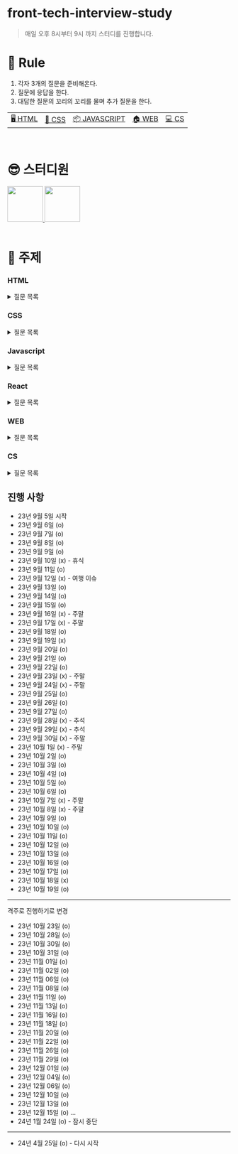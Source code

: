 # front-tech-interview-study

> 매일 오후 8시부터 9시 까지 스터디를 진행합니다.

# 🔖 Rule

1. 각자 3개의 질문을 준비해온다.
2. 질문에 응답을 한다.
3. 대답한 질문의 꼬리의 꼬리를 물며 추가 질문을 한다.

<table>
  <tr>
    <td><a href='#html'>🖥️ HTML</a></td>
    <td><a href='#css'>📂 CSS</a></td>
    <td><a href='#javascript'>📦 JAVASCRIPT</a></td>
    <td><a href='#web'>🏠 WEB</a></td>
    <td><a href='#cs'>💻 CS</a></td>
  </tr>
</table>

<br/>

# 😎 스터디원

<div>
  <a href="https://github.com/in-ch">
    <img src="https://avatars.githubusercontent.com/u/49556566?s=400&u=c4e5b6932fbd0ecca42df294eda9591820a3a327&v=4" width="80" style="max-width: 100%;">
  </a>
  <a href="https://github.com/bumsly">
    <img src="https://avatars.githubusercontent.com/u/65000254?v=4" width="80" style="max-width: 100%;">
  </a>
</div>

<br/>

# 📌 주제

### HTML

<details>
  <summary>질문 목록</summary>

- [attribute랑 property의 차이점을 설명해주세요.](https://github.com/in-ch/tech-inverview-study/blob/master/html/README.md#html-attribute%EB%9E%91-property%EC%9D%98-%EC%B0%A8%EC%9D%B4%EC%A0%90%EC%9D%84-%EC%84%A4%EB%AA%85%ED%95%B4%EC%A3%BC%EC%84%B8%EC%9A%94)
- [withCredentials에 대해서 설명해주세요.](https://github.com/in-ch/tech-inverview-study/tree/master/html#withcredentials%EC%97%90-%EB%8C%80%ED%95%B4%EC%84%9C-%EC%84%A4%EB%AA%85%ED%95%B4%EC%A3%BC%EC%84%B8%EC%9A%94)
- [웹 프로토콜이란?](https://github.com/in-ch/tech-inverview-study/tree/master/html#%EC%9B%B9-%ED%94%84%EB%A1%9C%ED%86%A0%EC%BD%9C%EC%9D%B4%EB%9E%80)
- [시멘틱 마크업이란?](https://github.com/in-ch/tech-inverview-study/tree/master/html#%EC%8B%9C%EB%A9%98%ED%8B%B1-%EB%A7%88%ED%81%AC%EC%97%85%EC%9D%B4%EB%9E%80)
- [HTML 렌더링 도중 JavaScript가 실행되면 렌더링이 멈추는 이유가 뭔가요?](https://github.com/in-ch/tech-inverview-study/blob/master/html/README.md#html-%EB%A0%8C%EB%8D%94%EB%A7%81-%EB%8F%84%EC%A4%91-javascript%EA%B0%80-%EC%8B%A4%ED%96%89%EB%90%98%EB%A9%B4-%EB%A0%8C%EB%8D%94%EB%A7%81%EC%9D%B4-%EB%A9%88%EC%B6%94%EB%8A%94-%EC%9D%B4%EC%9C%A0%EA%B0%80-%EB%AD%94%EA%B0%80%EC%9A%94)
- [프로그레시브 렌더링(Progressive Rendering)이 무엇인가?](https://github.com/in-ch/tech-inverview-study/blob/master/html/README.md#%ED%94%84%EB%A1%9C%EA%B7%B8%EB%A0%88%EC%8B%9C%EB%B8%8C-%EB%A0%8C%EB%8D%94%EB%A7%81progressive-rendering%EC%9D%B4-%EB%AC%B4%EC%97%87%EC%9D%B8%EA%B0%80)
- [Aria 속성에 대해서 알려주세요](https://github.com/in-ch/tech-inverview-study/blob/master/html/README.md#aria-%EC%86%8D%EC%84%B1%EC%97%90-%EB%8C%80%ED%95%B4%EC%84%9C-%EC%95%8C%EB%A0%A4%EC%A3%BC%EC%84%B8%EC%9A%94)

</details>

### CSS

<details>
  <summary>질문 목록</summary>

- [px, em, rem에 대해서 설명해주세요.](https://github.com/in-ch/tech-inverview-study/blob/master/css/README.md#px-em-rem%EC%97%90-%EB%8C%80%ED%95%B4%EC%84%9C-%EC%84%A4%EB%AA%85%ED%95%B4%EC%A3%BC%EC%84%B8%EC%9A%94)
- [ next.js에서 css를 정의하기 위한 방법 중 선호하는 방식과 왜 그 방식을 선호하는지에 대해 설명해주세요.](https://github.com/in-ch/tech-inverview-study/blob/master/css/README.md#nextjs%EC%97%90%EC%84%9C-css%EB%A5%BC-%EC%A0%95%EC%9D%98%ED%95%98%EA%B8%B0-%EC%9C%84%ED%95%9C-%EB%B0%A9%EB%B2%95-%EC%A4%91-%EC%84%A0%ED%98%B8%ED%95%98%EB%8A%94-%EB%B0%A9%EC%8B%9D%EA%B3%BC-%EC%99%9C-%EA%B7%B8-%EB%B0%A9%EC%8B%9D%EC%9D%84-%EC%84%A0%ED%98%B8%ED%95%98%EB%8A%94%EC%A7%80%EC%97%90-%EB%8C%80%ED%95%B4-%EC%84%A4%EB%AA%85%ED%95%B4%EC%A3%BC%EC%84%B8%EC%9A%94)
- [position에 대해 설명해주세요.](https://github.com/in-ch/tech-inverview-study/blob/master/css/README.md#position%EC%97%90-%EB%8C%80%ED%95%B4-%EC%84%A4%EB%AA%85%ED%95%B4%EC%A3%BC%EC%84%B8%EC%9A%94)
- [Flex와 Grid의 차이점에 대해서 설명해주세요.](https://github.com/in-ch/tech-inverview-study/tree/master/css#flex%EC%99%80-grid%EC%9D%98-%EC%B0%A8%EC%9D%B4%EC%A0%90%EC%97%90-%EB%8C%80%ED%95%B4%EC%84%9C-%EC%84%A4%EB%AA%85%ED%95%B4%EC%A3%BC%EC%84%B8%EC%9A%94)
- [css에서 margin과 padding에 대해 말해주세요.](https://github.com/in-ch/tech-inverview-study/blob/master/css/README.md#css%EC%97%90%EC%84%9C-margin%EA%B3%BC-padding%EC%97%90-%EB%8C%80%ED%95%B4-%EB%A7%90%ED%95%B4%EC%A3%BC%EC%84%B8%EC%9A%94)
- [CSS Reset과 CSS Normalize](https://github.com/in-ch/tech-inverview-study/tree/master/css#css-reset%EA%B3%BC-css-normalize)
- [마진 상쇄(Margin Collapsing)의 정의, 원인, 해결 방안](https://github.com/in-ch/tech-inverview-study/tree/master/css#%EB%A7%88%EC%A7%84-%EC%83%81%EC%87%84margin-collapsing%EC%9D%98-%EC%A0%95%EC%9D%98-%EC%9B%90%EC%9D%B8-%ED%95%B4%EA%B2%B0-%EB%B0%A9%EC%95%88)
- [반응형 페이지 브레이크 포인트란?](https://github.com/in-ch/tech-inverview-study/tree/master/css#%EB%B0%98%EC%9D%91%ED%98%95-%ED%8E%98%EC%9D%B4%EC%A7%80-%EB%B8%8C%EB%A0%88%EC%9D%B4%ED%81%AC-%ED%8F%AC%EC%9D%B8%ED%8A%B8%EB%9E%80)
- [SCSS란?](https://github.com/in-ch/tech-inverview-study/tree/master/css#scss%EB%9E%80)
- [페이지 크기가 변해도 항상 같은 비율을 유지하는 요소를 만드는 방법](https://github.com/in-ch/tech-inverview-study/tree/master/css#%ED%8E%98%EC%9D%B4%EC%A7%80-%ED%81%AC%EA%B8%B0%EA%B0%80-%EB%B3%80%ED%95%B4%EB%8F%84-%ED%95%AD%EC%83%81-%EA%B0%99%EC%9D%80-%EB%B9%84%EC%9C%A8%EC%9D%84-%EC%9C%A0%EC%A7%80%ED%95%98%EB%8A%94-%EC%9A%94%EC%86%8C%EB%A5%BC-%EB%A7%8C%EB%93%9C%EB%8A%94-%EB%B0%A9%EB%B2%95)
- [가상 요소와 가상 클래스란?](https://github.com/in-ch/tech-inverview-study/tree/master/css#%EA%B0%80%EC%83%81-%EC%9A%94%EC%86%8C%EC%99%80-%EA%B0%80%EC%83%81-%ED%81%B4%EB%9E%98%EC%8A%A4%EB%9E%80)

</details>

### Javascript

<details>
  <summary>질문 목록</summary>
  
  - [화살표 함수랑 다른 일반 함수의 차이점을 알려주세요.](https://github.com/in-ch/tech-inverview-study/tree/master/javascript#%ED%99%94%EC%82%B4%ED%91%9C-%ED%95%A8%EC%88%98%EB%9E%91-%EB%8B%A4%EB%A5%B8-%EC%9D%BC%EB%B0%98-%ED%95%A8%EC%88%98%EC%9D%98-%EC%B0%A8%EC%9D%B4%EC%A0%90%EC%9D%80)
  - [화살표 함수에 this 객체가 없으므로써 예상 가능한 오류에 대해서 설명해주세요.](https://github.com/in-ch/tech-inverview-study/tree/master/javascript#%EB%8F%99%EB%93%B1-%EC%97%B0%EC%82%B0%EC%9E%90%EC%99%80-%EC%97%B0%EC%82%B0%EC%9E%90%EC%9D%98-%EC%B0%A8%EC%9D%B4%EC%A0%90%EC%9D%84-%EC%84%A4%EB%AA%85%ED%95%B4%EC%A3%BC%EC%84%B8%EC%9A%94)
  - [얕은 복사 vs 깊은 복사에 대해서 설명해주세요.](https://github.com/in-ch/tech-inverview-study/tree/master/javascript#%EC%96%95%EC%9D%80-%EB%B3%B5%EC%82%AC-vs-%EA%B9%8A%EC%9D%80-%EB%B3%B5%EC%82%AC%EC%97%90-%EB%8C%80%ED%95%B4%EC%84%9C-%EC%84%A4%EB%AA%85%ED%95%B4%EC%A3%BC%EC%84%B8%EC%9A%94)
  - [동등 연산자(==)와 연산자의 차이점(===)을 설명해주세요.](https://github.com/in-ch/tech-inverview-study/tree/master/javascript#%EB%8F%99%EB%93%B1-%EC%97%B0%EC%82%B0%EC%9E%90%EC%99%80-%EC%97%B0%EC%82%B0%EC%9E%90%EC%9D%98-%EC%B0%A8%EC%9D%B4%EC%A0%90%EC%9D%84-%EC%84%A4%EB%AA%85%ED%95%B4%EC%A3%BC%EC%84%B8%EC%9A%94)
  - [왜 호이스팅이 일어나고 호이스팅이 일어남으로써 발생 가능한 오류는?](https://github.com/in-ch/tech-inverview-study/tree/master/javascript#%EC%99%9C-%ED%98%B8%EC%9D%B4%EC%8A%A4%ED%8C%85%EC%9D%B4-%EC%9D%BC%EC%96%B4%EB%82%98%EA%B3%A0-%ED%98%B8%EC%9D%B4%EC%8A%A4%ED%8C%85%EC%9D%B4-%EC%9D%BC%EC%96%B4%EB%82%A8%EC%9C%BC%EB%A1%9C%EC%8D%A8-%EB%B0%9C%EC%83%9D-%EA%B0%80%EB%8A%A5%ED%95%9C-%EC%98%A4%EB%A5%98%EB%8A%94)
  - [제너레이터에 대해서 설명해주세요.](https://github.com/in-ch/tech-inverview-study/tree/master/javascript#%EC%A0%9C%EB%84%88%EB%A0%88%EC%9D%B4%ED%84%B0%EC%97%90-%EB%8C%80%ED%95%B4%EC%84%9C-%EC%84%A4%EB%AA%85%ED%95%B4%EC%A3%BC%EC%84%B8%EC%9A%94)
  - [실행 컨텍스트에 대해서 설명해주세요.](https://github.com/in-ch/tech-inverview-study/tree/master/javascript#%EC%8B%A4%ED%96%89-%EC%BB%A8%ED%85%8D%EC%8A%A4%ED%8A%B8%EC%97%90-%EB%8C%80%ED%95%B4%EC%84%9C-%EC%84%A4%EB%AA%85%ED%95%B4%EC%A3%BC%EC%84%B8%EC%9A%94)
  - [이벤트 버블링에 대해서 설명해주시고 방지하는 방법에 대해서 알려주세요.](https://github.com/in-ch/tech-inverview-study/tree/master/javascript#%EC%9D%B4%EB%B2%A4%ED%8A%B8-%EB%B2%84%EB%B8%94%EB%A7%81%EC%97%90-%EB%8C%80%ED%95%B4%EC%84%9C-%EC%84%A4%EB%AA%85%ED%95%B4%EC%A3%BC%EC%8B%9C%EA%B3%A0-%EB%B0%A9%EC%A7%80%ED%95%98%EB%8A%94-%EB%B0%A9%EB%B2%95%EC%97%90-%EB%8C%80%ED%95%B4%EC%84%9C-%EC%95%8C%EB%A0%A4%EC%A3%BC%EC%84%B8%EC%9A%94)
  - [this와 연관지어서 bind에 대해서 설명해주세요.](https://github.com/in-ch/tech-inverview-study/tree/master/javascript#this%EC%99%80-%EC%97%B0%EA%B4%80%EC%A7%80%EC%96%B4%EC%84%9C-bind%EC%97%90-%EB%8C%80%ED%95%B4%EC%84%9C-%EC%84%A4%EB%AA%85%ED%95%B4%EC%A3%BC%EC%84%B8%EC%9A%94)
  - [데이터 바인딩에 대해서 설명해주세요.](https://github.com/in-ch/tech-inverview-study/tree/master/javascript#%EC%96%91%EB%B0%A9%ED%96%A5-%EB%B0%94%EC%9D%B8%EB%94%A9%EA%B3%BC-%EB%8B%A8%EB%B0%A9%ED%96%A5-%EB%B0%94%EC%9D%B8%EB%94%A9%EC%97%90-%EB%8C%80%ED%95%B4%EC%84%9C-%EC%84%A4%EB%AA%85%ED%95%B4%EC%A3%BC%EC%84%B8%EC%9A%94)
  - [React hooks에 대한 장점을 설명해주세요.](https://github.com/in-ch/tech-inverview-study/tree/master/javascript#react-hooks%EC%97%90-%EB%8C%80%ED%95%9C-%EC%9E%A5%EC%A0%90%EC%9D%84-%EC%84%A4%EB%AA%85%ED%95%B4%EC%A3%BC%EC%84%B8%EC%9A%94)
  - [iterable 객체에 대해서 설명해주세요.](https://github.com/in-ch/tech-inverview-study/tree/master/javascript#iterable-%EA%B0%9D%EC%B2%B4%EC%97%90-%EB%8C%80%ED%95%B4%EC%84%9C-%EC%84%A4%EB%AA%85%ED%95%B4%EC%A3%BC%EC%84%B8%EC%9A%94)
  - [SEO 최적화 방법에 대해서 설명해주세요.](https://github.com/in-ch/tech-inverview-study/tree/master/javascript#seo-%EC%B5%9C%EC%A0%81%ED%99%94-%EB%B0%A9%EB%B2%95%EC%97%90-%EB%8C%80%ED%95%B4%EC%84%9C-%EC%84%A4%EB%AA%85%ED%95%B4%EC%A3%BC%EC%84%B8%EC%9A%94)
  - [자바스크립트의 메모리 관리에 대해 아는 대로 설명해주세요(*)](https://github.com/in-ch/tech-inverview-study/tree/master/javascript#%EC%9E%90%EB%B0%94%EC%8A%A4%ED%81%AC%EB%A6%BD%ED%8A%B8%EC%9D%98-%EB%A9%94%EB%AA%A8%EB%A6%AC-%EA%B4%80%EB%A6%AC%EC%97%90-%EB%8C%80%ED%95%B4-%EC%95%84%EB%8A%94-%EB%8C%80%EB%A1%9C-%EC%84%A4%EB%AA%85%ED%95%B4%EC%A3%BC%EC%84%B8%EC%9A%94)
  - [메모리 누수를 위해 해야할 것들을 알려주세요.](https://github.com/in-ch/tech-inverview-study/tree/master/javascript#%EB%A9%94%EB%AA%A8%EB%A6%AC-%EB%88%84%EC%88%98%EB%A5%BC-%EC%9C%84%ED%95%B4-%ED%95%B4%EC%95%BC%ED%95%A0-%EA%B2%83%EB%93%A4%EC%9D%84-%EC%95%8C%EB%A0%A4%EC%A3%BC%EC%84%B8%EC%9A%94)
  - [Promise와 Callback의 차이를 설명해주세요.](https://github.com/in-ch/tech-inverview-study/tree/master/javascript#promise%EC%99%80-callback%EC%9D%98-%EC%B0%A8%EC%9D%B4%EB%A5%BC-%EC%84%A4%EB%AA%85%ED%95%B4%EC%A3%BC%EC%84%B8%EC%9A%94)
  - [var, let, const의 차이를 설명해주세요.](https://github.com/in-ch/tech-inverview-study/tree/master/javascript#var-let-const%EC%9D%98-%EC%B0%A8%EC%9D%B4%EB%A5%BC-%EC%84%A4%EB%AA%85%ED%95%B4%EC%A3%BC%EC%84%B8%EC%9A%94)
  - [브라우저는 JSX 파일을 읽을 수 있나요?](https://github.com/in-ch/tech-inverview-study/tree/master/javascript#%EB%B8%8C%EB%9D%BC%EC%9A%B0%EC%A0%80%EB%8A%94-jsx-%ED%8C%8C%EC%9D%BC%EC%9D%84-%EC%9D%BD%EC%9D%84-%EC%88%98-%EC%9E%88%EB%82%98%EC%9A%94)
  - [JSX 문법의 특징과 준수사항을 몇 개 알려준다면?](https://github.com/in-ch/tech-inverview-study/tree/master/javascript#jsx-%EB%AC%B8%EB%B2%95%EC%9D%98-%ED%8A%B9%EC%A7%95%EA%B3%BC-%EC%A4%80%EC%88%98%EC%82%AC%ED%95%AD%EC%9D%84-%EB%AA%87-%EA%B0%9C-%EC%95%8C%EB%A0%A4%EC%A4%80%EB%8B%A4%EB%A9%B4)
  - [Closure에 대해서 설명해주세요.](https://github.com/in-ch/tech-inverview-study/blob/master/javascript/README.md#closure%EC%97%90-%EB%8C%80%ED%95%B4%EC%84%9C-%EC%84%A4%EB%AA%85%ED%95%B4%EC%A3%BC%EC%84%B8%EC%9A%94)
  - [javascript 성능 최적화를 위해 노력한 것을 설명해주세요](https://github.com/in-ch/tech-inverview-study/blob/master/javascript/README.md#javascript-%EC%84%B1%EB%8A%A5-%EC%B5%9C%EC%A0%81%ED%99%94%EB%A5%BC-%EC%9C%84%ED%95%B4-%EB%85%B8%EB%A0%A5%ED%95%9C-%EA%B2%83%EC%9D%84-%EC%84%A4%EB%AA%85%ED%95%B4%EC%A3%BC%EC%84%B8%EC%9A%94)
  - [TDZ란?](https://github.com/in-ch/tech-inverview-study/blob/master/javascript/README.md#tdz%EB%9E%80)
  - [이벤트 핸들러 vs 이벤트 리스너](https://github.com/in-ch/tech-inverview-study/blob/master/javascript/README.md#%EC%9D%B4%EB%B2%A4%ED%8A%B8-%ED%95%B8%EB%93%A4%EB%9F%AC-vs-%EC%9D%B4%EB%B2%A4%ED%8A%B8-%EB%A6%AC%EC%8A%A4%EB%84%88)
  - [Javascript는 어떤 언어입니까?](https://github.com/in-ch/tech-inverview-study/blob/master/javascript/README.md#javascript%EB%8A%94-%EC%96%B4%EB%96%A4-%EC%96%B8%EC%96%B4%EC%9E%85%EB%8B%88%EA%B9%8C)
  - [esModule과 CommonJS (CJS)에 대해서 설명해주세요.](https://github.com/in-ch/tech-inverview-study/blob/master/javascript/README.md#esmodule%EA%B3%BC-commonjs-cjs%EC%97%90-%EB%8C%80%ED%95%B4%EC%84%9C-%EC%84%A4%EB%AA%85%ED%95%B4%EC%A3%BC%EC%84%B8%EC%9A%94)
  - [불변성을 유지하는 방법은?](https://github.com/in-ch/tech-inverview-study/blob/master/javascript/README.md#esmodule%EA%B3%BC-commonjs-cjs%EC%97%90-%EB%8C%80%ED%95%B4%EC%84%9C-%EC%84%A4%EB%AA%85%ED%95%B4%EC%A3%BC%EC%84%B8%EC%9A%94)
  - [상속 및 prototype에 대해서 설명해주세요.](https://github.com/in-ch/tech-inverview-study/blob/master/javascript/README.md#%EC%83%81%EC%86%8D-%EB%B0%8F-prototype%EC%97%90-%EB%8C%80%ED%95%B4%EC%84%9C-%EC%84%A4%EB%AA%85%ED%95%B4%EC%A3%BC%EC%84%B8%EC%9A%94)
  - [렉시컬 스코프에 대해서 설명해주세요.](https://github.com/in-ch/tech-inverview-study/tree/master/javascript#%EB%A0%89%EC%8B%9C%EC%BB%AC-%EC%8A%A4%EC%BD%94%ED%94%84%EC%97%90-%EB%8C%80%ED%95%B4%EC%84%9C-%EC%84%A4%EB%AA%85%ED%95%B4%EC%A3%BC%EC%84%B8%EC%9A%94)
  - [자바스크립트의 동작 원리에 대해서 설명해주세요.](https://github.com/in-ch/tech-inverview-study/tree/master/javascript#%EC%9E%90%EB%B0%94%EC%8A%A4%ED%81%AC%EB%A6%BD%ED%8A%B8%EC%9D%98-%EB%8F%99%EC%9E%91-%EC%9B%90%EB%A6%AC%EC%97%90-%EB%8C%80%ED%95%B4%EC%84%9C-%EC%84%A4%EB%AA%85%ED%95%B4%EC%A3%BC%EC%84%B8%EC%9A%94)
  - [javascript의 반복문의 종류에 대해서 설명해주세요.](https://github.com/in-ch/tech-inverview-study/tree/master/javascript#javascript%EC%9D%98-%EB%B0%98%EB%B3%B5%EB%AC%B8%EC%9D%98-%EC%A2%85%EB%A5%98%EC%97%90-%EB%8C%80%ED%95%B4%EC%84%9C-%EC%84%A4%EB%AA%85%ED%95%B4%EC%A3%BC%EC%84%B8%EC%9A%94)
  - [Map과 Set에 대해서 설명해주세요.](https://github.com/in-ch/tech-inverview-study/tree/master/javascript#map%EA%B3%BC-set%EC%97%90-%EB%8C%80%ED%95%B4%EC%84%9C-%EC%84%A4%EB%AA%85%ED%95%B4%EC%A3%BC%EC%84%B8%EC%9A%94)
  - [배럴(Barrel) 파일이란?](https://github.com/in-ch/tech-inverview-study/tree/master/javascript#%EB%B0%B0%EB%9F%B4barrel-%ED%8C%8C%EC%9D%BC%EC%9D%B4%EB%9E%80)
  - [바벨 vs 폴리필](https://github.com/in-ch/tech-inverview-study/tree/master/javascript#%EB%B0%94%EB%B2%A8-vs-%ED%8F%B4%EB%A6%AC%ED%95%84)
  - [즉시실행함수(IIFE)에 대해 설명해주세요.](https://github.com/in-ch/tech-inverview-study/tree/master/javascript#%EC%A6%89%EC%8B%9C%EC%8B%A4%ED%96%89%ED%95%A8%EC%88%98iife%EC%97%90-%EB%8C%80%ED%95%B4-%EC%84%A4%EB%AA%85%ED%95%B4%EC%A3%BC%EC%84%B8%EC%9A%94)
  - [자바스크립트의 배열이 실제 자료구조 배열이 아닌데 그 이유는?](https://github.com/in-ch/tech-inverview-study/tree/master/javascript#%EC%9E%90%EB%B0%94%EC%8A%A4%ED%81%AC%EB%A6%BD%ED%8A%B8%EC%9D%98-%EB%B0%B0%EC%97%B4%EC%9D%B4-%EC%8B%A4%EC%A0%9C-%EC%9E%90%EB%A3%8C%EA%B5%AC%EC%A1%B0-%EB%B0%B0%EC%97%B4%EC%9D%B4-%EC%95%84%EB%8B%8C%EB%8D%B0-%EA%B7%B8-%EC%9D%B4%EC%9C%A0%EB%8A%94)
  - [any, unknown, never](https://github.com/in-ch/tech-inverview-study/tree/master/javascript#any-unknown-never)
  - [구조분해할당(Destructuring)이란?](https://github.com/in-ch/tech-inverview-study/tree/master/javascript#%EA%B5%AC%EC%A1%B0%EB%B6%84%ED%95%B4%ED%95%A0%EB%8B%B9destructuring%EC%9D%B4%EB%9E%80)
  - [콜 스택과 메모리 힙이란?](https://github.com/in-ch/tech-inverview-study/tree/master/javascript#%EC%BD%9C-%EC%8A%A4%ED%83%9D%EA%B3%BC-%EB%A9%94%EB%AA%A8%EB%A6%AC-%ED%9E%99%EC%9D%B4%EB%9E%80)
  - [^ 마크에 대해서 설명해주세요.](https://github.com/in-ch/tech-inverview-study/tree/master/javascript#-%EB%A7%88%ED%81%AC%EC%97%90-%EB%8C%80%ED%95%B4%EC%84%9C-%EC%84%A4%EB%AA%85%ED%95%B4%EC%A3%BC%EC%84%B8%EC%9A%94)
  - [컨벤션들](https://github.com/in-ch/tech-inverview-study/tree/master/javascript#%EC%BB%A8%EB%B2%A4%EC%85%98%EB%93%A4)
  - [async의 올바른 위치](https://github.com/in-ch/tech-inverview-study/tree/master/javascript#async%EC%9D%98-%EC%98%AC%EB%B0%94%EB%A5%B8-%EC%9C%84%EC%B9%98)
  - [HTML과 JSX의 차이](https://github.com/in-ch/tech-inverview-study/tree/master/javascript#html%EA%B3%BC-jsx%EC%9D%98-%EC%B0%A8%EC%9D%B4)
  - [truthy & falsy란?](https://github.com/in-ch/tech-inverview-study/tree/master/javascript#truthy--falsy%EB%9E%80)
  - [타입 가드에 대해서 설명](https://github.com/in-ch/tech-inverview-study/tree/master/javascript#%ED%83%80%EC%9E%85-%EA%B0%80%EB%93%9C%EC%97%90-%EB%8C%80%ED%95%B4%EC%84%9C-%EC%84%A4%EB%AA%85)

</details>

### React

<details>
  <summary>질문 목록</summary>

- [React hooks에 대한 장점을 설명해주세요.](https://github.com/in-ch/tech-inverview-study/blob/master/react/README.md#react-hooks%EC%97%90-%EB%8C%80%ED%95%9C-%EC%9E%A5%EC%A0%90%EC%9D%84-%EC%84%A4%EB%AA%85%ED%95%B4%EC%A3%BC%EC%84%B8%EC%9A%94)
- [메모이제이션이란?](https://github.com/in-ch/tech-inverview-study/blob/master/react/README.md#%EB%A9%94%EB%AA%A8%EC%9D%B4%EC%A0%9C%EC%9D%B4%EC%85%98%EC%9D%B4%EB%9E%80)
- [SEO 최적화 방법에 대해서 설명해주세요.](https://github.com/in-ch/tech-inverview-study/blob/master/react/README.md#seo-%EC%B5%9C%EC%A0%81%ED%99%94-%EB%B0%A9%EB%B2%95%EC%97%90-%EB%8C%80%ED%95%B4%EC%84%9C-%EC%84%A4%EB%AA%85%ED%95%B4%EC%A3%BC%EC%84%B8%EC%9A%94)
- [브라우저는 JSX 파일을 읽을 수 있나요?](https://github.com/in-ch/tech-inverview-study/blob/master/react/README.md#%EB%B8%8C%EB%9D%BC%EC%9A%B0%EC%A0%80%EB%8A%94-jsx-%ED%8C%8C%EC%9D%BC%EC%9D%84-%EC%9D%BD%EC%9D%84-%EC%88%98-%EC%9E%88%EB%82%98%EC%9A%94)
- [JSX 문법의 특징과 준수사항을 몇 개 알려준다면?](https://github.com/in-ch/tech-inverview-study/blob/master/react/README.md#jsx-%EB%AC%B8%EB%B2%95%EC%9D%98-%ED%8A%B9%EC%A7%95%EA%B3%BC-%EC%A4%80%EC%88%98%EC%82%AC%ED%95%AD%EC%9D%84-%EB%AA%87-%EA%B0%9C-%EC%95%8C%EB%A0%A4%EC%A4%80%EB%8B%A4%EB%A9%B4)
- [React의 useState는 동기 함수인데 마치 비동기 함수처럼 동작합니다. 그 이유는 무엇인가요?](https://github.com/in-ch/tech-inverview-study/blob/master/react/README.md#react%EC%9D%98-usestate%EB%8A%94-%EB%8F%99%EA%B8%B0-%ED%95%A8%EC%88%98%EC%9D%B8%EB%8D%B0-%EB%A7%88%EC%B9%98-%EB%B9%84%EB%8F%99%EA%B8%B0-%ED%95%A8%EC%88%98%EC%B2%98%EB%9F%BC-%EB%8F%99%EC%9E%91%ED%95%A9%EB%8B%88%EB%8B%A4-%EA%B7%B8-%EC%9D%B4%EC%9C%A0%EB%8A%94-%EB%AC%B4%EC%97%87%EC%9D%B8%EA%B0%80%EC%9A%94)
- [제어 컴포넌트 (controlled component) & 비제어 컴포넌트 (uncontrolled component)](https://github.com/in-ch/tech-inverview-study/blob/master/react/README.md#%EC%A0%9C%EC%96%B4-%EC%BB%B4%ED%8F%AC%EB%84%8C%ED%8A%B8-controlled-component--%EB%B9%84%EC%A0%9C%EC%96%B4-%EC%BB%B4%ED%8F%AC%EB%84%8C%ED%8A%B8-uncontrolled-component)
- [ReactNode vs JSX.Element vs ReactElement](https://github.com/in-ch/tech-inverview-study/blob/master/react/README.md#reactnode-vs-jsxelement-vs-reactelement)
- [서버 컴포넌트](https://github.com/in-ch/tech-inverview-study/blob/master/react/README.md#%EC%84%9C%EB%B2%84-%EC%BB%B4%ED%8F%AC%EB%84%8C%ED%8A%B8)
- [SSR의 동작 순서를 알려주세요.](https://github.com/in-ch/tech-inverview-study/blob/master/react/README.md#ssr%EC%9D%98-%EB%8F%99%EC%9E%91-%EC%88%9C%EC%84%9C%EB%A5%BC-%EC%95%8C%EB%A0%A4%EC%A3%BC%EC%84%B8%EC%9A%94)
- [컴포넌트란?](https://github.com/in-ch/tech-inverview-study/blob/master/react/README.md#%EC%BB%B4%ED%8F%AC%EB%84%8C%ED%8A%B8%EB%9E%80)
- [컴포넌트 IoC 패턴이란](https://github.com/in-ch/tech-inverview-study/blob/master/react/README.md#%EC%BB%B4%ED%8F%AC%EB%84%8C%ED%8A%B8-ioc-%ED%8C%A8%ED%84%B4%EC%9D%B4%EB%9E%80)
- [forwardRef에 대해서 설명해주세요.](https://github.com/in-ch/tech-inverview-study/blob/master/react/README.md#forwardref%EC%97%90-%EB%8C%80%ED%95%B4%EC%84%9C-%EC%84%A4%EB%AA%85%ED%95%B4%EC%A3%BC%EC%84%B8%EC%9A%94)
- [React에서 SOLID 원칙을 적용할 수 있나요?](https://github.com/in-ch/tech-inverview-study/blob/master/react/README.md#react%EC%97%90%EC%84%9C-solid-%EC%9B%90%EC%B9%99%EC%9D%84-%EC%A0%81%EC%9A%A9%ED%95%A0-%EC%88%98-%EC%9E%88%EB%82%98%EC%9A%94)
- [headless design pattern](https://github.com/in-ch/tech-inverview-study/blob/master/react/README.md#headless-design-pattern)
- [리액트에서 제시하는 9가지 권장 사항](https://github.com/in-ch/tech-inverview-study/blob/master/react/README.md#%EB%A6%AC%EC%95%A1%ED%8A%B8%EC%97%90%EC%84%9C-%EC%A0%9C%EC%8B%9C%ED%95%98%EB%8A%94-9%EA%B0%80%EC%A7%80-%EA%B6%8C%EC%9E%A5-%EC%82%AC%ED%95%AD)
- [useLayoutEffect](https://github.com/in-ch/tech-inverview-study/blob/master/react/README.md#uselayouteffect)
- [고차 컴포넌트란?](https://github.com/in-ch/tech-inverview-study/blob/master/react/README.md#%EA%B3%A0%EC%B0%A8-%EC%BB%B4%ED%8F%AC%EB%84%8C%ED%8A%B8%EB%9E%80)
- [클래스 컴포넌트의 한계](https://github.com/in-ch/tech-inverview-study/blob/master/react/README.md#%ED%81%B4%EB%9E%98%EC%8A%A4-%EC%BB%B4%ED%8F%AC%EB%84%8C%ED%8A%B8%EC%9D%98-%ED%95%9C%EA%B3%84)
- [Props drilling에 대해 설명해주세요.](https://github.com/in-ch/tech-inverview-study/blob/master/react/README.md#props-drilling%EC%97%90-%EB%8C%80%ED%95%B4-%EC%84%A4%EB%AA%85%ED%95%B4%EC%A3%BC%EC%84%B8%EC%9A%94)
- [Error Boundary란?](https://github.com/in-ch/tech-inverview-study/blob/master/react/README.md#error-boundary%EB%9E%80)

</details>

### WEB

<details>
  <summary>질문 목록</summary>

- [MVC, MVVM 모델에 대해 설명해주세요.](https://github.com/in-ch/tech-inverview-study/blob/master/web/README.md#mvc-mvvm-%EB%AA%A8%EB%8D%B8%EC%97%90-%EB%8C%80%ED%95%B4-%EC%84%A4%EB%AA%85%ED%95%B4%EC%A3%BC%EC%84%B8%EC%9A%94)
- [HTTP와 HTTPS의 차이점은?](https://github.com/in-ch/tech-inverview-study/blob/master/web/README.md#http%EC%99%80-https%EC%9D%98-%EC%B0%A8%EC%9D%B4%EC%A0%90%EC%9D%80)
- [CORS 에러 - 정의, 특징, 해결 방법](https://github.com/in-ch/tech-inverview-study/blob/master/web/README.md#cors-%EC%97%90%EB%9F%AC---%EC%A0%95%EC%9D%98-%ED%8A%B9%EC%A7%95-%ED%95%B4%EA%B2%B0-%EB%B0%A9%EB%B2%95)
- [cors가 왜 등장했는지에 대해 설명해주세요.](https://github.com/in-ch/tech-inverview-study/blob/master/web/README.md#cors%EA%B0%80-%EC%99%9C-%EB%93%B1%EC%9E%A5%ED%96%88%EB%8A%94%EC%A7%80%EC%97%90-%EB%8C%80%ED%95%B4-%EC%84%A4%EB%AA%85%ED%95%B4%EC%A3%BC%EC%84%B8%EC%9A%94)
- [쿠키, 세션, 로컬 스토리지의 장단점](https://github.com/in-ch/tech-inverview-study/blob/master/web/README.md#%EC%BF%A0%ED%82%A4-%EC%84%B8%EC%85%98-%EB%A1%9C%EC%BB%AC-%EC%8A%A4%ED%86%A0%EB%A6%AC%EC%A7%80%EC%9D%98-%EC%9E%A5%EB%8B%A8%EC%A0%90)
- [비동기 함수에 대해서 설명해주세요.](https://github.com/in-ch/tech-inverview-study/tree/master/web#%EB%B9%84%EB%8F%99%EA%B8%B0-%ED%95%A8%EC%88%98%EC%97%90-%EB%8C%80%ED%95%B4%EC%84%9C-%EC%84%A4%EB%AA%85%ED%95%B4%EC%A3%BC%EC%84%B8%EC%9A%94)
- [브라우저의 렌더링 원리를 설명해주세요.](https://github.com/in-ch/tech-inverview-study/tree/master/web#%EB%B8%8C%EB%9D%BC%EC%9A%B0%EC%A0%80%EC%9D%98-%EB%A0%8C%EB%8D%94%EB%A7%81-%EC%9B%90%EB%A6%AC%EB%A5%BC-%EC%84%A4%EB%AA%85%ED%95%B4%EC%A3%BC%EC%84%B8%EC%9A%94)
- [Reflow와 Repaint에 대해 설명해주세요.](https://github.com/in-ch/tech-inverview-study/tree/master/css#css%EC%97%90%EC%84%9C-margin%EA%B3%BC-padding%EC%97%90-%EB%8C%80%ED%95%B4-%EB%A7%90%ED%95%B4%EC%A3%BC%EC%84%B8%EC%9A%94)
- [TDZ란?](https://github.com/in-ch/tech-inverview-study/tree/master/javascript#tdz%EB%9E%80)
- [크로스 브라우징이란?](https://github.com/in-ch/tech-inverview-study/blob/master/web/README.md#%ED%81%AC%EB%A1%9C%EC%8A%A4-%EB%B8%8C%EB%9D%BC%EC%9A%B0%EC%A7%95%EC%9D%B4%EB%9E%80)
- [웹 개발 시 고려해야 할 보안 공격에 대해서 설명해주세요.](https://github.com/in-ch/tech-inverview-study/blob/master/web/README.md#%EC%9B%B9-%EA%B0%9C%EB%B0%9C-%EC%8B%9C-%EA%B3%A0%EB%A0%A4%ED%95%B4%EC%95%BC-%ED%95%A0-%EB%B3%B4%EC%95%88-%EA%B3%B5%EA%B2%A9%EC%97%90-%EB%8C%80%ED%95%B4%EC%84%9C-%EC%84%A4%EB%AA%85%ED%95%B4%EC%A3%BC%EC%84%B8%EC%9A%94)
- [CSRF랑 XSS를 위해 할 예방법을 알려주세요.](https://github.com/in-ch/tech-inverview-study/blob/master/web/README.md#csrf%EB%9E%91-xss%EB%A5%BC-%EC%9C%84%ED%95%B4-%ED%95%A0-%EC%98%88%EB%B0%A9%EB%B2%95%EC%9D%84-%EC%95%8C%EB%A0%A4%EC%A3%BC%EC%84%B8%EC%9A%94)
- [api 요청 옵션들을 설명해주세요.](https://github.com/in-ch/tech-inverview-study/blob/master/web/README.md#api-%EC%9A%94%EC%B2%AD-%EC%98%B5%EC%85%98%EB%93%A4%EC%9D%84-%EC%84%A4%EB%AA%85%ED%95%B4%EC%A3%BC%EC%84%B8%EC%9A%94)
- [CSR과 SSR의 차이점을 알려주세요.](https://github.com/in-ch/tech-inverview-study/blob/master/web/README.md#csr%EA%B3%BC-ssr%EC%9D%98-%EC%B0%A8%EC%9D%B4%EC%A0%90%EC%9D%84-%EC%95%8C%EB%A0%A4%EC%A3%BC%EC%84%B8%EC%9A%94)
- [여러 언어로 되어 있는 콘텐츠의 페이지를 어떻게 제공하나요?](https://github.com/in-ch/tech-inverview-study/blob/master/web/README.md#%EC%97%AC%EB%9F%AC-%EC%96%B8%EC%96%B4%EB%A1%9C-%EB%90%98%EC%96%B4-%EC%9E%88%EB%8A%94-%EC%BD%98%ED%85%90%EC%B8%A0%EC%9D%98-%ED%8E%98%EC%9D%B4%EC%A7%80%EB%A5%BC-%EC%96%B4%EB%96%BB%EA%B2%8C-%EC%A0%9C%EA%B3%B5%ED%95%98%EB%82%98%EC%9A%94)
- [URI, URL, URN이란?](https://github.com/in-ch/tech-inverview-study/blob/master/web/README.md#uri-url-urn%EC%9D%B4%EB%9E%80)
- [CWV에 대해서 설명해주세요.](https://github.com/in-ch/tech-inverview-study/blob/master/web/README.md#cwv%EC%97%90-%EB%8C%80%ED%95%B4%EC%84%9C-%EC%84%A4%EB%AA%85%ED%95%B4%EC%A3%BC%EC%84%B8%EC%9A%94)
- [페이지네이션이란?](https://github.com/in-ch/tech-inverview-study/blob/master/web/README.md#%ED%8E%98%EC%9D%B4%EC%A7%80%EB%84%A4%EC%9D%B4%EC%85%98%EC%9D%B4%EB%9E%80)
- [캐싱](https://github.com/in-ch/tech-inverview-study/blob/master/web/README.md#%EC%BA%90%EC%8B%B1)

</details>

### CS

<details>
  <summary>질문 목록</summary>

- [OOP의 특징에 대해 설명해주세요.](https://github.com/in-ch/tech-inverview-study/tree/master/cs#oop%EC%9D%98-%ED%8A%B9%EC%A7%95%EC%97%90-%EB%8C%80%ED%95%B4-%EC%84%A4%EB%AA%85%ED%95%B4%EC%A3%BC%EC%84%B8%EC%9A%94)
- [TDD란 무엇인가?](https://github.com/in-ch/tech-inverview-study/blob/master/cs/README.md#tdd%EB%9E%80-%EB%AC%B4%EC%97%87%EC%9D%B8%EA%B0%80)
- [교착 생태란?](https://github.com/in-ch/tech-inverview-study/blob/master/cs/README.md#%EA%B5%90%EC%B0%A9-%EC%83%9D%ED%83%9C%EB%9E%80)
- [MVC, MVVM 모델에 대해 설명해주세요.](https://github.com/in-ch/tech-inverview-study/blob/master/cs/README.md#mvc-mvvm-%EB%AA%A8%EB%8D%B8%EC%97%90-%EB%8C%80%ED%95%B4-%EC%84%A4%EB%AA%85%ED%95%B4%EC%A3%BC%EC%84%B8%EC%9A%94)
- [시스템 콜에 대해서 설명해주세요.](https://github.com/in-ch/tech-inverview-study/blob/master/cs/README.md#%EC%8B%9C%EC%8A%A4%ED%85%9C-%EC%BD%9C%EC%97%90-%EB%8C%80%ED%95%B4%EC%84%9C-%EC%84%A4%EB%AA%85%ED%95%B4%EC%A3%BC%EC%84%B8%EC%9A%94)
- [기아상태란?](https://github.com/in-ch/tech-inverview-study/blob/master/cs/README.md#%EA%B8%B0%EC%95%84%EC%83%81%ED%83%9C%EB%9E%80)
- [자바스크립트의 배열이 실제 자료구조 배열이 아닌데 그 이유는?](https://github.com/in-ch/tech-inverview-study/tree/master/cs#%EC%9E%90%EB%B0%94%EC%8A%A4%ED%81%AC%EB%A6%BD%ED%8A%B8%EC%9D%98-%EB%B0%B0%EC%97%B4%EC%9D%B4-%EC%8B%A4%EC%A0%9C-%EC%9E%90%EB%A3%8C%EA%B5%AC%EC%A1%B0-%EB%B0%B0%EC%97%B4%EC%9D%B4-%EC%95%84%EB%8B%8C%EB%8D%B0-%EA%B7%B8-%EC%9D%B4%EC%9C%A0%EB%8A%94)

</details>

## 진행 사항

- 23년 9월 5일 시작
- 23년 9월 6일 (o)
- 23년 9월 7일 (o)
- 23년 9월 8일 (o)
- 23년 9월 9일 (o)
- 23년 9월 10일 (x) - 휴식
- 23년 9월 11일 (o)
- 23년 9월 12일 (x) - 여행 이슈
- 23년 9월 13일 (o)
- 23년 9월 14일 (o)
- 23년 9월 15일 (o)
- 23년 9월 16일 (x) - 주말
- 23년 9월 17일 (x) - 주말
- 23년 9월 18일 (o)
- 23년 9월 19일 (x)
- 23년 9월 20일 (o)
- 23년 9월 21일 (o)
- 23년 9월 22일 (o)
- 23년 9월 23일 (x) - 주말
- 23년 9월 24일 (x) - 주말
- 23년 9월 25일 (o)
- 23년 9월 26일 (o)
- 23년 9월 27일 (o)
- 23년 9월 28일 (x) - 추석
- 23년 9월 29일 (x) - 추석
- 23년 9월 30일 (x) - 주말
- 23년 10월 1일 (x) - 주말
- 23년 10월 2일 (o)
- 23년 10월 3일 (o)
- 23년 10월 4일 (o)
- 23년 10월 5일 (o)
- 23년 10월 6일 (o)
- 23년 10월 7일 (x) - 주말
- 23년 10월 8일 (x) - 주말
- 23년 10월 9일 (o)
- 23년 10월 10일 (o)
- 23년 10월 11일 (o)
- 23년 10월 12일 (o)
- 23년 10월 13일 (o)
- 23년 10월 16일 (o)
- 23년 10월 17일 (o)
- 23년 10월 18일 (x)
- 23년 10월 19일 (o)

---

격주로 진행하기로 변경

- 23년 10월 23일 (o)
- 23년 10월 28일 (o)
- 23년 10월 30일 (o)
- 23년 10월 31일 (o)
- 23년 11월 01일 (o)
- 23년 11월 02일 (o)
- 23년 11월 06일 (o)
- 23년 11월 08일 (o)
- 23년 11월 11일 (o)
- 23년 11월 13일 (o)
- 23년 11월 16일 (o)
- 23년 11월 18일 (o)
- 23년 11월 20일 (o)
- 23년 11월 22일 (o)
- 23년 11월 26일 (o)
- 23년 11월 29일 (o)
- 23년 12월 01일 (o)
- 23년 12월 04일 (o)
- 23년 12월 06일 (o)
- 23년 12월 10일 (o)
- 23년 12월 13일 (o)
- 23년 12월 15일 (o)
  ...
- 24년 1월 24일 (o) - 잠시 중단

---

- 24년 4월 25일 (o) - 다시 시작
